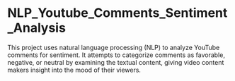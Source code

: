 # NLP_Youtube_Comments_Sentiment_Analysis

This project uses natural language processing (NLP) to analyze YouTube comments for sentiment. It attempts to categorize comments as favorable, negative, or neutral by examining the textual content, giving video content makers insight into the mood of their viewers.